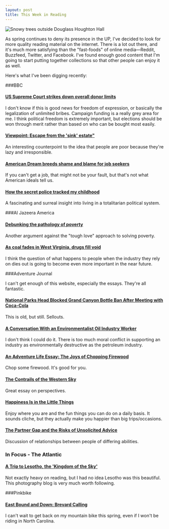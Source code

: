 ```yaml
---
layout: post
title: This Week in Reading
---
```


![Snowy trees outside Douglass Houghton Hall](http://eoisaacs.github.io/images/2014-04-02/img01.jpg)

As spring continues to deny its presence in the UP, I've decided to look for more quality reading material on the internet. There is a lot out there, and it's much more satisfying than the "fast-foods" of online media—Reddit, Buzzfeed, Twitter, and Facebook. I've found enough good content that I'm going to start putting together collections so that other people can enjoy it as well.

Here's what I've been digging recently:

###BBC

<h4><a href="http://www.bbc.com/news/world-us-canada-26855657" target="_blank">US Supreme Court strikes down overall donor limits</a></h4>

I don't know if this is good news for freedom of expression, or basically the legalization of unlimited bribes. Campaign funding is a really grey area for me. I think political freedom is extremely important, but elections should be won through merit rather than based on who can be bought most easily.

<h4><a href="http://www.bbc.com/news/magazine-26254706" target="_blank">Viewpoint: Escape from the 'sink' estate"</a></h4>

An interesting counterpoint to the idea that people are poor because they're lazy and irresponsible.

<h4><a href="http://www.bbc.com/news/magazine-26669971" target="_blank">American Dream breeds shame and blame for job seekers</a></h4>

If you can't get a job, that might not be your fault, but that's not what American ideals tell us.

<h4><a href="http://www.bbc.com/news/magazine-26838177" target="_blank">How the secret police tracked my childhood</a></h4>

A fascinating and surreal insight into living in a totalitarian political system.

###Al Jazeera America

<h4><a href="http://america.aljazeera.com/opinions/2014/3/culture-of-povertysocialwelfarepaulryanaffluenza.html" target="_blank">Debunking the pathology of poverty</a></h4>

Another argument against the "tough love" approach to solving poverty.

<h4><a href="http://america.aljazeera.com/features/2014/3/as-coal-fades-inwestvirginiadrugsfillthevoid.html" target= "_blank">As coal fades in West Virginia, drugs fill void</a></h4>

I think the question of what happens to people when the industry they rely on dies out is going to become even more important in the near future.

###Adventure Journal

I can't get enough of this website, especially the essays. They're all fantastic.

<h4><a href="http://www.adventure-journal.com/2011/11/national-parks-head-blocked-grand-canyon-bottle-ban-after-meeting-with-coca-cola/" target="_blank">National Parks Head Blocked Grand Canyon Bottle Ban After Meeting with Coca-Cola</a></h4>

This is old, but still. Sellouts.

<h4><a href="http://www.adventure-journal.com/2012/04/a-conversation-with-an-environmentalist-oil-industry-worker/" target= "_blank">A Conversation With an Environmentalist Oil Industry Worker</a></h4>

I don't think I could do it. There is too much moral conflict in supporting an industry as environmentally destructive as the petroleum industry.

<h4><a href="http://www.adventure-journal.com/2009/12/the-joys-of-chopping-firewood/" target= "_blank">An Adventure Life Essay: The Joys of Chopping Firewood</a></h4>

Chop some firewood. It's good for you.

<h4><a href="http://www.adventure-journal.com/2011/05/the-contrails-of-the-western-sky/" target= "_blank">The Contrails of the Western Sky</a></h4>

Great essay on perspectives.

<h4><a href="http://www.adventure-journal.com/2014/03/happiness-is-in-the-little-things/" target= "_blank">Happiness Is in the Little Things</a></h4>

Enjoy where you are and the fun things you can do on a daily basis. It sounds cliche, but they actually make you happier than big trips/occasions.

<h4><a href="http://www.adventure-journal.com/2014/03/the-partner-gap-and-the-risks-of-unsolicited-advice/" target= "_blank">The Partner Gap and the Risks of Unsolicited Advice</a></h4>

Discussion of relationships between people of differing abilities.

### In Focus - The Atlantic

<h4><a href="http://www.theatlantic.com/infocus/2014/04/a-trip-to-lesotho-the-kingdom-of-the-sky/100708/" target= "_blank">A Trip to Lesotho, the 'Kingdom of the Sky'</a></h4>

Not exactly heavy on reading, but I had no idea Lesotho was this beautiful. This photography blog is very much worth following.

###Pinkbike

<h4><a href="http://www.pinkbike.com/news/east-bound-and-down-brevard-calling-2014.html" target= "_blank">East Bound and Down: Brevard Calling</a></h4>

I can't wait to get back on my mountain bike this spring, even if I won't be riding in North Carolina.